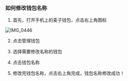 ### 如何修改钱包名称

1. 首先，打开手机上的麦子钱包，点击右上角图标

![IMG_0446](https://upload-images.jianshu.io/upload_images/9492181-dd7856bc2f782c7c.jpg?imageMogr2/auto-orient/strip%7CimageView2/2/w/350)

2. 点击管理钱包

3. 选择需要修改名称的钱包

4. 点击钱包名称

5. 修改完钱包名称，点击右上角完成，钱包名称修改成功！
